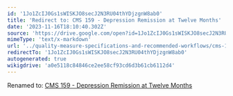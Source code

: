 ```yaml
---
id: '1Jo1ZcIJ0Gs1sWISKJO8secJ2N3RU04thYDjzgnW8ab0'
title: 'Redirect to: CMS 159 - Depression Remission at Twelve Months'
date: '2023-11-16T18:10:40.302Z'
source: 'https://drive.google.com/open?id=1Jo1ZcIJ0Gs1sWISKJO8secJ2N3RU04thYDjzgnW8ab0'
mimeType: 'text/x-markdown'
url: '../quality-measure-specifications-and-recommended-workflows/cms-159-depression-remission-at-twelve-months.md'
redirectTo: '1Jo1ZcIJ0Gs1sWISKJO8secJ2N3RU04thYDjzgnW8ab0'
autogenerated: true
wikigdrive: 'a0e5118c84846ce2ee58cf93cd6d3b61cb6112d4'
---
```

Renamed to: [CMS 159 - Depression Remission at Twelve Months](../quality-measure-specifications-and-recommended-workflows/cms-159-depression-remission-at-twelve-months.md)
